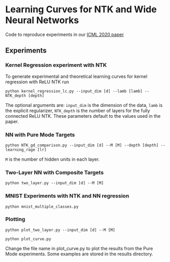
# Learning Curves for NTK and Wide Neural Networks
Code to reproduce experiments in our [ICML 2020 paper](https://arxiv.org/abs/2002.02561)

## Experiments

### Kernel Regression experiment with NTK
To generate experimental and theoretical learning curves for kernel regression with ReLU NTK run

`python kernel_regression_lc.py --input_dim [d] --lamb [lamb] --NTK_depth [depth]`

The optional arguments are: `input_dim` is the dimension of the data,
`lamb` is the explicit regularizer,
`NTK_depth` is the number of layers for the fully connected ReLU NTK.
These parameters default to the values used in the paper.

### NN with Pure Mode Targets

`python NTK_gd_comparison.py --input_dim [d] --M [M] --depth [depth] --learning_rage [lr]`

`M` is the number of hidden units in each layer.

### Two-Layer NN with Composite Targets

`python two_layer.py --input_dim [d] --M [M]`


### MNIST Experiments with NTK and NN regression

`python mnist_multiple_classes.py`

### Plotting

`python plot_two_layer.py --input_dim [d] --M [M]`

`python plot_curve.py`

Change the file name in plot_curve.py to plot the results from the Pure Mode experiments.
Some examples are stored in the results directory.
